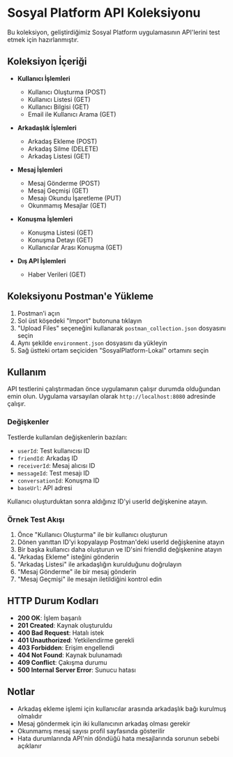 # Sosyal Platform API Koleksiyonu

Bu koleksiyon, geliştirdiğimiz Sosyal Platform uygulamasının API'lerini test etmek için hazırlanmıştır.

## Koleksiyon İçeriği

* **Kullanıcı İşlemleri**
  - Kullanıcı Oluşturma (POST)
  - Kullanıcı Listesi (GET)
  - Kullanıcı Bilgisi (GET)
  - Email ile Kullanıcı Arama (GET)

* **Arkadaşlık İşlemleri**
  - Arkadaş Ekleme (POST)
  - Arkadaş Silme (DELETE)
  - Arkadaş Listesi (GET)

* **Mesaj İşlemleri**
  - Mesaj Gönderme (POST)
  - Mesaj Geçmişi (GET)
  - Mesajı Okundu İşaretleme (PUT)
  - Okunmamış Mesajlar (GET)

* **Konuşma İşlemleri**
  - Konuşma Listesi (GET)
  - Konuşma Detayı (GET)
  - Kullanıcılar Arası Konuşma (GET)

* **Dış API İşlemleri**
  - Haber Verileri (GET)

## Koleksiyonu Postman'e Yükleme

1. Postman'i açın
2. Sol üst köşedeki "Import" butonuna tıklayın
3. "Upload Files" seçeneğini kullanarak `postman_collection.json` dosyasını seçin
4. Aynı şekilde `environment.json` dosyasını da yükleyin
5. Sağ üstteki ortam seçiciden "SosyalPlatform-Lokal" ortamını seçin

## Kullanım

API testlerini çalıştırmadan önce uygulamanın çalışır durumda olduğundan emin olun. Uygulama varsayılan olarak `http://localhost:8080` adresinde çalışır.

### Değişkenler

Testlerde kullanılan değişkenlerin bazıları:

* `userId`: Test kullanıcısı ID
* `friendId`: Arkadaş ID
* `receiverId`: Mesaj alıcısı ID
* `messageId`: Test mesajı ID
* `conversationId`: Konuşma ID
* `baseUrl`: API adresi

Kullanıcı oluşturduktan sonra aldığınız ID'yi userId değişkenine atayın.

### Örnek Test Akışı

1. Önce "Kullanıcı Oluşturma" ile bir kullanıcı oluşturun
2. Dönen yanıttan ID'yi kopyalayıp Postman'deki userId değişkenine atayın
3. Bir başka kullanıcı daha oluşturun ve ID'sini friendId değişkenine atayın
4. "Arkadaş Ekleme" isteğini gönderin
5. "Arkadaş Listesi" ile arkadaşlığın kurulduğunu doğrulayın
6. "Mesaj Gönderme" ile bir mesaj gönderin
7. "Mesaj Geçmişi" ile mesajın iletildiğini kontrol edin

## HTTP Durum Kodları

* **200 OK**: İşlem başarılı
* **201 Created**: Kaynak oluşturuldu 
* **400 Bad Request**: Hatalı istek
* **401 Unauthorized**: Yetkilendirme gerekli
* **403 Forbidden**: Erişim engellendi
* **404 Not Found**: Kaynak bulunamadı
* **409 Conflict**: Çakışma durumu
* **500 Internal Server Error**: Sunucu hatası

## Notlar

* Arkadaş ekleme işlemi için kullanıcılar arasında arkadaşlık bağı kurulmuş olmalıdır
* Mesaj göndermek için iki kullanıcının arkadaş olması gerekir
* Okunmamış mesaj sayısı profil sayfasında gösterilir
* Hata durumlarında API'nin döndüğü hata mesajlarında sorunun sebebi açıklanır 